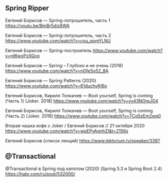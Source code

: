 ## Spring Ripper

Евгений Борисов — Spring-потрошитель, часть 1
https://youtu.be/BmBr5diz8WA

Евгений Борисов — Spring-потрошитель, часть 2
https://www.youtube.com/watch?v=cou_qomYLNU

Евгений Борисов — Spring-построитель
https://www.youtube.com/watch?v=rd6wxPzXQvo

Евгений Борисов — Spring – Глубоко и не очень (2018)
https://www.youtube.com/watch?v=nGfeSo52_8A

Евгений Борисов — Spring Patterns (2020)
https://www.youtube.com/watch?v=61duchvKI6o

Евгений Борисов, Кирилл Толкачев — Boot yourself, Spring is coming (Часть 1) [Joker. 2018]
https://www.youtube.com/watch?v=yy43NOreJG4

Евгений Борисов, Кирилл Толкачев — Boot yourself, Spring is coming (Часть 2) [Joker. 2018]
https://www.youtube.com/watch?v=7Cq5zEm2wq0

Вторая чашка кофе с Joker / Евгений Борисов // 21 октября 2020
https://www.youtube.com/watch?v=wpEPvAqnhZI&t=2156s

Евгений Борисов (список лекций)
https://www.lektorium.tv/speaker/3397


## **@Transactional**

@Transactional в Spring под капотом (2020)
(Spring 5.3 и Spring Boot 2.4)
https://habr.com/ru/post/532000/
